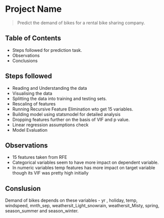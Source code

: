 # Project Name
> Predict the demand of bikes for a rental bike sharing company.


## Table of Contents
* Steps followed for prediction task.
* Observations
* Conclusions

<!-- You can include any other section that is pertinent to your problem -->

## Steps followed
- Reading and Understanding the data
- Visualising the data
- Splitting the data into training and testing sets.
- Rescaling of features
- Running Recursive Feature Elimination wto get 15 variables.
- Building model using statsmodel for detailed analysis
- Dropping features further on the basis of VIF and p value.
- Linear regression assumptions check
- Model Evaluation

<!-- You don't have to answer all the questions - just the ones relevant to your project. -->

## Observations
- 15 features taken from RFE
- Categorical variables seem to have more impact on dependent variable.
- In numeric variables temp features has more impact on target variable though its VIF was      pretty high initially

<!-- You don't have to answer all the questions - just the ones relevant to your project. -->


## Conslusion
Demand of bikes depends on these variables - yr , holiday, temp, windspeed, mnth_sep, weathersit_Light_snowrain, weathersit_Misty, spring, season_summer and season_winter.

<!-- As the libraries versions keep on changing, it is recommended to mention the version of library used in this project -->

<!-- Optional -->
<!-- ## License -->
<!-- This project is open source and available under the [... License](). -->

<!-- You don't have to include all sections - just the one's relevant to your project -->
